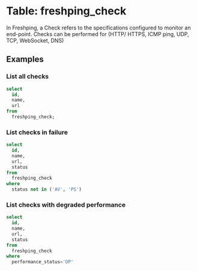 # Table: freshping_check

In Freshping, a Check refers to the specifications configured to monitor an end-point. Checks can be performed for (HTTP/ HTTPS, ICMP ping, UDP, TCP, WebSocket, DNS)

## Examples

### List all checks

```sql
select
  id,
  name,
  url
from
  freshping_check;
```

### List checks in failure

```sql
select
  id,
  name,
  url,
  status
from
  freshping_check
where
  status not in ('AV', 'PS')
```

### List checks with degraded performance

```sql
select
  id,
  name,
  url,
  status
from
  freshping_check
where
  performance_status='DP'
```
